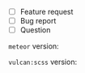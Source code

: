 - [ ] Feature request
- [ ] Bug report
- [ ] Question

<!--
Note that the meteor build pipeline consists out of multiple steps (compiling, minification, injecting in the application etc.)
This plugin is only concerned with the first step: compilation of scss to css. The files we compile are fed to us by the meteor build tool. Therefore issures regarding anything but the compilation step should not be filed here.
-->

`meteor` version:

`vulcan:scss` version:
